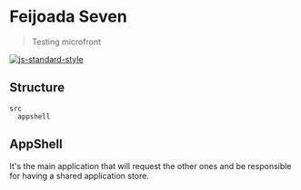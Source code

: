 # Feijoada Seven
> Testing microfront

[![js-standard-style](https://img.shields.io/badge/code%20style-standard-brightgreen.svg)](https://github.com/standard/standard)

## Structure

```
src
  appshell
```

## AppShell

It's the main application that will request the other ones and be responsible for having a shared application store.

